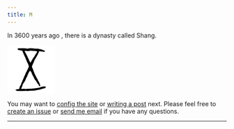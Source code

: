 ```yaml
---
title: M
---
```


In 3600 years ago , there is a dynasty called Shang. 

![logo.png](https://github.com/Pankwo/Pankwo.github.io/blob/master/_posts/logo.png?raw=true)



You may want to [config the site](https://kitian616.github.io/jekyll-TeXt-theme/docs/en/configuration) or [writing a post](https://kitian616.github.io/jekyll-TeXt-theme/docs/en/writing-posts) next. Please feel free to [create an issue](https://github.com/kitian616/jekyll-TeXt-theme/issues) or [send me email](mailto:kitian616@outlook.com) if you have any questions.

<!--more-->

---

